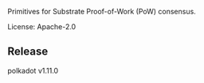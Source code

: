 Primitives for Substrate Proof-of-Work (PoW) consensus.

License: Apache-2.0


## Release

polkadot v1.11.0
